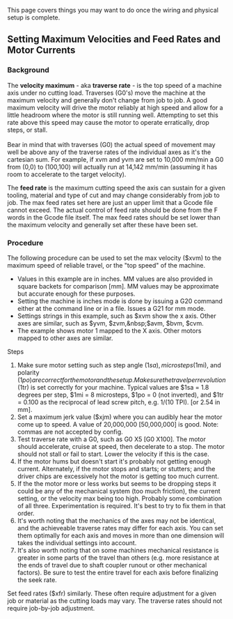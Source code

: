 This page covers things you may want to do once the wiring and physical setup is complete.

## Setting Maximum Velocities and Feed Rates and Motor Currents
### Background
The **velocity maximum** - aka **traverse rate** - is the top speed of a machine axis under no cutting load. Traverses (G0's) move the machine at the maximum velocity and generally don't change from job to job. A good maximum velocity will drive the motor reliably at high speed and allow for a little headroom where the motor is still running well. Attempting to set this rate above this speed may cause the motor to operate erratically, drop steps, or stall.<br><br>
Bear in mind that with traverses (G0) the actual speed of movement may well be above any of the traverse rates of the individual axes as it's the cartesian sum. For example, if xvm and yvm are set to 10,000 mm/min a G0 from (0,0) to (100,100) will actually run at 14,142 mm/min (assuming it has room to accelerate to the target velocity). 

The **feed rate** is the maximum cutting speed the axis can sustain for a given tooling, material and type of cut and may change considerably from job to job. The max feed rates set here are just an upper limit that a Gcode file cannot exceed. The actual control of feed rate should be done from the F words in the Gcode file itself. The max feed rates should be set lower than the maximum velocity and generally set after these have been set.

### Procedure
The following procedure can be used to set the max velocity ($xvm) to the maximum speed of reliable travel, or the "top speed" of the machine.

* Values in this example are in inches. MM values are also provided in square backets for comparison [mm]. MM values may be approximate but accurate enough for these purposes. 
* Setting the machine is inches mode is done by issuing a G20 command either at the command line or in a file. Issues a G21 for mm mode. 
* Settings strings in this example, such as $xvm show the x axis. Other axes are similar, such as $yvm, $zvm,&nbsp;$avm, $bvm, $cvm. 
* The example shows motor 1 mapped to the X axis. Other motors mapped to other axes are similar.

Steps 

1. Make sure motor setting such as step angle ($1sa), microsteps ($1mi), and polarity ($1po) are correct for the motor and the setup. Make sure the travel per revolution ($1tr) is set correctly for your machine. Typical values are $1sa = 1.8 degrees per step, $1mi = 8 microsteps, $1po = 0 (not inverted), and $1tr = 0.100 as the reciprocal of lead screw pitch, e.g. 1/(10 TPI). [or 2.54 in mm]. 
1. Set a maximum jerk value ($xjm) where you can audibly hear the motor come up to speed. A value of 20,000,000 [50,000,000] is good. Note: commas are not accepted by config. 
1. Test traverse rate with a G0, such as G0 X5 [G0 X100]. The motor should accelerate, cruise at speed, then decelerate to a stop. The motor should not stall or fail to start. Lower the velocity if this is the case. 
1. If the motor hums but doesn't start it's probably not getting enough current. Alternately, if the motor stops and starts; or stutters; and the driver chips are excessively hot the motor is getting too much current.&nbsp; 
1. If the the motor more or less works but seems to be dropping steps it could be any of the mechanical system (too much friction), the current setting, or the velocity max being too high. Probably some combination of all three. Experimentation is required. It's best to try to fix them in that order. 
1. It's worth noting that the mechanics of the axes may not be identical, and the achieveable traverse rates may differ for each axis. You can set them optimally for each axis and moves in more than one dimension will takes the individual settings into account.&nbsp; 
1. It's also worth noting that on some machines mechanical resistance is greater in some parts of the travel than others (e.g. more resistance at the ends of travel due to shaft coupler runout or other mechanical factors). Be sure to test the entire travel for each axis before finalizing the seek rate.

Set feed rates ($xfr) similarly. These often require adjustment for a given job or material as the cutting loads may vary. The traverse rates should not require job-by-job adjustment.